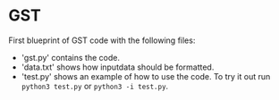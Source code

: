 # GST

First blueprint of GST code with the following files:
* 'gst.py' contains the code.
* 'data.txt' shows how inputdata should be formatted.
* 'test.py' shows an example of how to use the code. To try it out run `python3 test.py` or `python3 -i test.py`.
